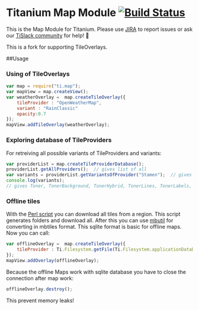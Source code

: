 # Titanium Map Module [![Build Status](https://travis-ci.org/appcelerator-modules/ti.map.svg)](https://travis-ci.org/appcelerator-modules/ti.map)

This is the Map Module for Titanium. Please use [JIRA](http://jira.appcelerator.org) to report issues or ask our [TiSlack community](http://tislack.org) for help! :rocket:

This is a fork for supporting TileOverlays. 

##Usage
### Using of TileOverlays
```javascript
var map = require("ti.map");
var mapView = map.createView();
var weatherOverlay =  map.createTileOverlay({
    tileProvider : "OpenWeatherMap",
    variant : "RainClassic"
    opacity:0.7
});
mapView.addTileOverlay(weatherOverlay);
```
### Exploring database of TileProviders
For retreiving all possible variants of TileProviders and variants:
```javascript
var providerList = map.createTileProviderDatabase();
providerList.getAllProviders();  // gives list of all
var variants = providerList.getVariantsOfProvider("Stamen");  // gives list of all variants
console.log(variants);
// gives Toner, TonerBackground, TonerHybrid, TonerLines, TonerLabels, TonerLite, Watercolor
```

### Offline tiles

With the [Perl script](http://search.cpan.org/~rotkraut/Geo-OSM-Tiles-0.01/downloadosmtiles.pl) you can download all tiles from a region. This script generates folders and download all. After this you can use [mbutil](https://github.com/mapbox/mbutil/) for converting in mbtiles format. This sqlite format is basic for offline maps. Now you can call:
```javascript
var offlineOverlay =  map.createTileOverlay({
    tileProvider : Ti.Filesystem.getFile(Ti.Filesystem.applicationDataDirectory,"germany.mbtiles").nativePath,
});
mapView.addOverlay(offlineOverlay);
```

Because the offline Maps work with sqlite database you have to close the connection after map work:

```javascript
offlineOverlay.destroy();
```
This prevent memory leaks!


